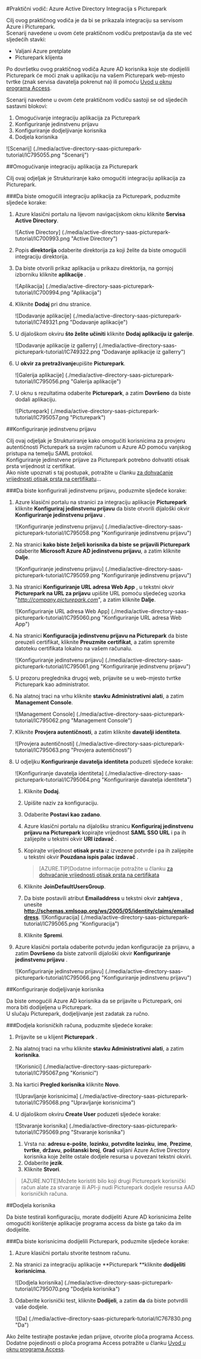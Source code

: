 <properties 
    pageTitle="Praktični vodič: Azure Active Directory Integracija s Picturepark | Microsoft Azure" 
    description="Saznajte kako koristiti Picturepark s Azure Active Directory da biste omogućili jedinstvenu prijavu, automatiziranog dodjele resursa i više!" 
    services="active-directory" 
    authors="jeevansd"  
    documentationCenter="na" 
    manager="femila"/>
<tags 
    ms.service="active-directory" 
    ms.devlang="na" 
    ms.topic="article" 
    ms.tgt_pltfrm="na" 
    ms.workload="identity" 
    ms.date="09/26/2016" 
    ms.author="jeedes" />

#<a name="tutorial-azure-active-directory-integration-with-picturepark"></a>Praktični vodič: Azure Active Directory Integracija s Picturepark
  
Cilj ovog praktičnog vodiča je da bi se prikazala integraciju sa servisom Azure i Picturepark.  
Scenarij navedene u ovom ćete praktičnom vodiču pretpostavlja da ste već sljedećih stavki:

-   Valjani Azure pretplate
-   Picturepark klijenta
  
Po dovršetku ovog praktičnog vodiča Azure AD korisnika koje ste dodijelili Picturepark će moći znak u aplikaciju na vašem Picturepark web-mjesto tvrtke (znak servisa davatelja pokrenut na) ili pomoću [Uvod u oknu programa Access](active-directory-saas-access-panel-introduction.md).
  
Scenarij navedene u ovom ćete praktičnom vodiču sastoji se od sljedećih sastavni blokovi:

1.  Omogućivanje integraciju aplikacija za Picturepark
2.  Konfiguriranje jedinstvenu prijavu
3.  Konfiguriranje dodjeljivanje korisnika
4.  Dodjela korisnika

![Scenarij] (./media/active-directory-saas-picturepark-tutorial/IC795055.png "Scenarij")

##<a name="enabling-the-application-integration-for-picturepark"></a>Omogućivanje integraciju aplikacija za Picturepark
  
Cilj ovaj odjeljak je Strukturiranje kako omogućiti integraciju aplikacija za Picturepark.

###<a name="to-enable-the-application-integration-for-picturepark-perform-the-following-steps"></a>Da biste omogućili integraciju aplikacija za Picturepark, poduzmite sljedeće korake:

1.  Azure klasični portalu na lijevom navigacijskom oknu kliknite **Servisa Active Directory**.

    ![Active Directory] (./media/active-directory-saas-picturepark-tutorial/IC700993.png "Active Directory")

2.  Popis **direktorija** odaberite direktorija za koji želite da biste omogućili integraciju direktorija.

3.  Da biste otvorili prikaz aplikacija u prikazu direktorija, na gornjoj izborniku kliknite **aplikacije** .

    ![Aplikacija] (./media/active-directory-saas-picturepark-tutorial/IC700994.png "Aplikacija")

4.  Kliknite **Dodaj** pri dnu stranice.

    ![Dodavanje aplikacije] (./media/active-directory-saas-picturepark-tutorial/IC749321.png "Dodavanje aplikacije")

5.  U dijaloškom okviru **što želite učiniti** kliknite **Dodaj aplikaciju iz galerije**.

    ![Dodavanje aplikacije iz gallerry] (./media/active-directory-saas-picturepark-tutorial/IC749322.png "Dodavanje aplikacije iz gallerry")

6.  U **okvir za pretraživanje**upišite **Picturepark**.

    ![Galerija aplikacije] (./media/active-directory-saas-picturepark-tutorial/IC795056.png "Galerija aplikacije")

7.  U oknu s rezultatima odaberite **Picturepark**, a zatim **Dovršeno** da biste dodali aplikaciju.

    ![Picturepark] (./media/active-directory-saas-picturepark-tutorial/IC795057.png "Picturepark")

##<a name="configuring-single-sign-on"></a>Konfiguriranje jedinstvenu prijavu
  
Cilj ovaj odjeljak je Strukturiranje kako omogućiti korisnicima za provjeru autentičnosti Picturepark sa svojim računom u Azure AD pomoću vanjskog pristupa na temelju SAML protokol.  
Konfiguriranje jedinstvene prijave za Picturepark potrebno dohvatiti otisak prsta vrijednost iz certifikat.  
Ako niste upoznati s taj postupak, potražite u članku [za dohvaćanje vrijednosti otisak prsta na certifikatu](http://youtu.be/YKQF266SAxI)...

###<a name="to-configure-single-sign-on-perform-the-following-steps"></a>Da biste konfigurirali jedinstvenu prijavu, poduzmite sljedeće korake:

1.  Azure klasični portalu na stranici za integraciju aplikacije **Picturepark** kliknite **Konfiguriraj jedinstvenu prijavu** da biste otvorili dijaloški okvir **Konfiguriranje jedinstvenu prijavu** .

    ![Konfiguriranje jedinstvenu prijavu] (./media/active-directory-saas-picturepark-tutorial/IC795058.png "Konfiguriranje jedinstvenu prijavu")

2.  Na stranici **kako biste željeli korisnika da biste se prijavili Picturepark** odaberite **Microsoft Azure AD jedinstvenu prijavu**, a zatim kliknite **Dalje**.

    ![Konfiguriranje jedinstvenu prijavu] (./media/active-directory-saas-picturepark-tutorial/IC795059.png "Konfiguriranje jedinstvenu prijavu")

3.  Na stranici **Konfiguriranje URL adresa Web App** , u tekstni okvir **Picturepark na URL za prijavu** upišite URL pomoću sljedećeg uzorka "*http://company.picturepark.com*", a zatim kliknite **Dalje**.

    ![Konfiguriranje URL adresa Web App] (./media/active-directory-saas-picturepark-tutorial/IC795060.png "Konfiguriranje URL adresa Web App")

4.  Na stranici **Konfiguracija jedinstvenu prijavu na Picturepark** da biste preuzeli certifikat, kliknite **Preuzmite certifikat**, a zatim spremite datoteku certifikata lokalno na vašem računalu.

    ![Konfiguriranje jedinstvenu prijavu] (./media/active-directory-saas-picturepark-tutorial/IC795061.png "Konfiguriranje jedinstvenu prijavu")

5.  U prozoru preglednika drugoj web, prijavite se u web-mjesto tvrtke Picturepark kao administrator.

6.  Na alatnoj traci na vrhu kliknite **stavku Administrativni alati**, a zatim **Management Console**.

    ![Management Console] (./media/active-directory-saas-picturepark-tutorial/IC795062.png "Management Console")

7.  Kliknite **Provjera autentičnosti**, a zatim kliknite **davatelji identiteta**.

    ![Provjera autentičnosti] (./media/active-directory-saas-picturepark-tutorial/IC795063.png "Provjera autentičnosti")

8.  U odjeljku **Konfiguriranje davatelja identiteta** poduzeti sljedeće korake:

    ![Konfiguriranje davatelja identiteta] (./media/active-directory-saas-picturepark-tutorial/IC795064.png "Konfiguriranje davatelja identiteta")

    1.  Kliknite **Dodaj**.
    2.  Upišite naziv za konfiguraciju.
    3.  Odaberite **Postavi kao zadano**.
    4.  Azure klasični portalu na dijalošku stranicu **Konfiguriraj jedinstvenu prijavu na Picturepark** kopirajte vrijednost **SAML SSO URL** i pa ih zalijepite u tekstni okvir **URI izdavač** .
    5.  Kopirajte vrijednost **otisak prsta** iz izvezene potvrde i pa ih zalijepite u tekstni okvir **Pouzdana ispis palac izdavač** .  

        >[AZURE.TIP]Dodatne informacije potražite u članku [za dohvaćanje vrijednosti otisak prsta na certifikata](http://youtu.be/YKQF266SAxI)

    6.  Kliknite **JoinDefaultUsersGroup**.
    7.  Da biste postavili atribut **Emailaddress** u tekstni okvir **zahtjeva** , unesite **http://schemas.xmlsoap.org/ws/2005/05/identity/claims/emailaddress**.
        ![Konfiguracija] (./media/active-directory-saas-picturepark-tutorial/IC795065.png "Konfiguracija")
    8.  Kliknite **Spremi**.

9.  Azure klasični portala odaberite potvrdu jedan konfiguracije za prijavu, a zatim **Dovršeno** da biste zatvorili dijaloški okvir **Konfiguriranje jedinstvenu prijavu** .

    ![Konfiguriranje jedinstvenu prijavu] (./media/active-directory-saas-picturepark-tutorial/IC795066.png "Konfiguriranje jedinstvenu prijavu")

##<a name="configuring-user-provisioning"></a>Konfiguriranje dodjeljivanje korisnika
  
Da biste omogućili Azure AD korisnika da se prijavite u Picturepark, oni mora biti dodijeljena u Picturepark.  
U slučaju Picturepark, dodjeljivanje jest zadatak za ručno.

###<a name="to-provision-a-user-accounts-perform-the-following-steps"></a>Dodjela korisničkih računa, poduzmite sljedeće korake:

1.  Prijavite se u klijent **Picturepark** .

2.  Na alatnoj traci na vrhu kliknite **stavku Administrativni alati**, a zatim **korisnika**.

    ![Korisnici] (./media/active-directory-saas-picturepark-tutorial/IC795067.png "Korisnici")

3.  Na kartici **Pregled korisnika** kliknite **Novo**.

    ![Upravljanje korisnicima] (./media/active-directory-saas-picturepark-tutorial/IC795068.png "Upravljanje korisnicima")

4.  U dijaloškom okviru **Create User** poduzeti sljedeće korake:

    ![Stvaranje korisnika] (./media/active-directory-saas-picturepark-tutorial/IC795069.png "Stvaranje korisnika")

    1.  Vrsta na: **adresu e-pošte**, **lozinku**, **potvrdite lozinku**, **ime**, **Prezime**, **tvrtke**, **državu**, **poštanski broj**, **Grad** valjani Azure Active Directory korisnika koje želite ostale dodjele resursa u povezani tekstni okviri.
    2.  Odaberite **jezik**.
    3.  Kliknite **Stvori**.

>[AZURE.NOTE]Možete koristiti bilo koji drugi Picturepark korisnički račun alate za stvaranje ili API-ji nudi Picturepark dodjele resursa AAD korisničkih računa.

##<a name="assigning-users"></a>Dodjela korisnika
  
Da biste testirali konfiguraciju, morate dodijeliti Azure AD korisnicima želite omogućiti korištenje aplikacije programa access da biste ga tako da im dodijelite.

###<a name="to-assign-users-to-picturepark-perform-the-following-steps"></a>Da biste korisnicima dodijelili Picturepark, poduzmite sljedeće korake:

1.  Azure klasični portalu stvorite testnom računu.

2.  Na stranici za integraciju aplikacije **Picturepark **kliknite **dodijeliti korisnicima**.

    ![Dodjela korisnika] (./media/active-directory-saas-picturepark-tutorial/IC795070.png "Dodjela korisnika")

3.  Odaberite korisnički test, kliknite **Dodijeli**, a zatim **da** da biste potvrdili vaše dodjele.

    ![Da] (./media/active-directory-saas-picturepark-tutorial/IC767830.png "Da")
  
Ako želite testirajte postavke jedan prijave, otvorite ploča programa Access. Dodatne pojedinosti o ploča programa Access potražite u članku [Uvod u oknu programa Access](active-directory-saas-access-panel-introduction.md).